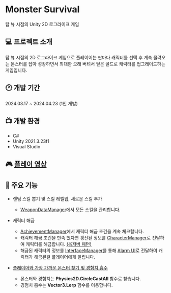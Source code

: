 # Monster Survival
탑 뷰 시점의 Unity 2D 로그라이크 게임

 ## 💻 프로젝트 소개
 탑 뷰 시점의 2D 로그라이크 게임으로 플레이어는 판마다 캐릭터를 선택 후 계속 몰려오는 몬스터를 잡아 성장하면서 최대한 오래 버텨서 얻은 골드로 캐릭터를 업그레이드하는 게임입니다.

## 🕐 개발 기간
 2024.03.17 ~ 2024.04.23 (1인 개발)

## 📺 개발 환경
 * C#
 * Unity 2021.3.23f1
 * Visual Studio

## 🎮 [플레이 영상](https://youtu.be/85Ao4Fnz07Q?si=we41TdZzw4ykdpDR)

## 📌 주요 기능
* 랜덤 스킬 뽑기 및 스킬 레벨업, 새로운 스킬 추가
  - [WeaponDataManager](https://github.com/GameBulle/Portfolio/tree/main/Monster%20Survival/Managers)에서 모든 스킬을 관리합니다.

* 캐릭터 해금
  - [AchievementManager](https://github.com/GameBulle/Portfolio/tree/main/Monster%20Survival/Managers)에서 캐릭터 해금 조건을 계속 체크합니다.
  - 캐릭터 해금 조건을 만족 했다면 갱신된 정보를 [CharacterManager](https://github.com/GameBulle/Portfolio/tree/main/Monster%20Survival/Managers)로 전달하여 캐릭터를 해금합니다.  [(옵저버 패턴)](https://github.com/GameBulle/Portfolio/tree/main/Monster%20Survival/Interface)
  - 해금된 캐릭터의 정보를 [InterfaceManager](https://github.com/GameBulle/Portfolio/tree/main/Monster%20Survival/Managers)를 통해 [Alarm UI](https://github.com/GameBulle/Portfolio/tree/main/Monster%20Survival/UI)로 전달하여 캐릭터가 해금된걸 플레이어에게 알립니다.

* [플레이어와 가장 가까운 몬스터 찾기 및 경험치 흡수](https://github.com/GameBulle/Portfolio/tree/main/Monster%20Survival/Player)
   - 몬스터와 경험치는 **Physics2D.CircleCastAll** 함수로 찾습니다.
   - 경험치 흡수는 **Vector3.Lerp** 함수를 이용합니다.
